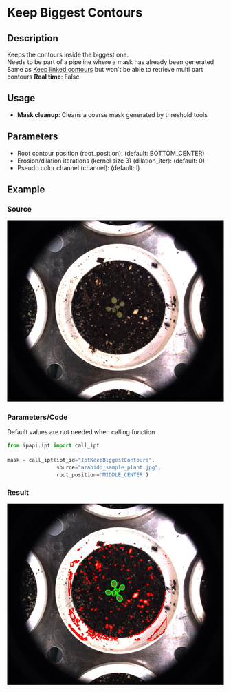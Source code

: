 # Keep Biggest Contours

## Description

Keeps the contours inside the biggest one.<br>Needs to be part of a pipeline where a mask has already been generated<br>
Same as [Keep linked contours](ipt_Keep_linked_Contours.md) but won't be able to retrieve multi part contours
**Real time**: False

## Usage

- **Mask cleanup**: Cleans a coarse mask generated by threshold tools

## Parameters

- Root contour position (root_position): (default: BOTTOM_CENTER)
- Erosion/dilation iterations (kernel size 3) (dilation_iter): (default: 0)
- Pseudo color channel (channel): (default: l)

## Example

### Source

![Source image](images/arabido_sample_plant.jpg)

### Parameters/Code

Default values are not needed when calling function

```python
from ipapi.ipt import call_ipt

mask = call_ipt(ipt_id="IptKeepBiggestContours",
                source="arabido_sample_plant.jpg",
                root_position='MIDDLE_CENTER')
```

### Result

![Result image](images/ipt_Keep_Biggest_Contours.jpg)
